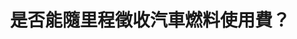---
id: "41"
lang: zh-tw
publish: "FALSE"
description: 「汽機車燃料稅改隨油徵收」連署案
selected: "FALSE"
blog_selected: "FALSE"
title: 是否能隨里程徵收汽車燃料使用費？
introduction:
  content: "目前，汽車燃料使用費的徵收，主要是針對重量較重且油耗較大的車輛，因其對路面耗損之影響程度及安全管理成本相對較高，所以按各車種劃分排氣量級距\
    並徵收不同費額。而本次的提案人希望能討論是否能改為依道路里程數徵收汽燃費，認為此可進一步促使民眾降低私家車輛使用，達到節能減碳與減少空污目的。\r

    雖然民眾希望能落實使用者付費原則，讓付費可以更公平，但還必須考量到行政成本及對運輸業所造成之衝擊，最重要的是，不論汽燃費採取何種徵收方式，應確\
    保財源穩定，以維繫道路養護修建及安全管理工作所需經費。因此徵收方式變革應避免大幅增加行政成本，將社會經濟影響層面降至最低。會後交通部也回應將會針對會議\
    上的討論研擬實施計畫，實地測試之後再做政策性決定。\r"
  image: https://pdis.nat.gov.tw/assets/imgs/3accdad2bd00872b2ccb00fbf55c715b25620b0b.JPG
color: red
join:
  type: 提
  title: 汽機車燃料稅改隨油徵收
  link: https://join.gov.tw/idea/detail/c038fdae-0667-45b0-93cd-0ab761338758
  image: https://cm.pdis.nat.gov.tw/images/post/1jYn5v6YaDz4YWgfzTqOTQVYvzoDN8flY.jpg
layout: post
departments:
  - 交通部
embed:
  agenda_book:
    links:
      - https://issuu.com/pdis.tw/docs/_97a78a41080698
  mind_map:
    links:
      - https://miro.com/app/live-embed/o9J_kyjE69o=/?moveToViewport=1644,-830,2565,1520
  ministry_slide:
    links:
      - https://issuu.com/pdis.tw/docs/107.11.30___________.pptx
  transcript:
    links:
      - https://sayit.pdis.nat.gov.tw/2018-11-30-%E9%96%8B%E6%94%BE%E6%94%BF%E5%BA%9C%E8%81%AF%E7%B5%A1%E4%BA%BA%E7%AC%AC%E5%9B%9B%E5%8D%81%E4%B8%80%E6%AC%A1%E5%8D%94%E4%BD%9C%E6%9C%83%E8%AD%B0
blogs:
  - https://pdis.nat.gov.tw/zh-TW/blog/%E6%B1%BD%E7%87%83%E8%B2%BB%E5%8D%94%E4%BD%9C%E6%9C%83%E8%AD%B0%E6%9C%89%E5%85%B1%E8%AD%98-%E9%9A%A8%E9%87%8C%E7%A8%8B%E5%BE%B5%E6%94%B6%E6%9B%B4%E5%85%AC%E5%B9%B3/
---